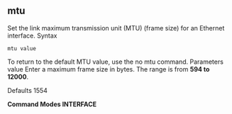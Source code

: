 ## mtu

Set the link maximum transmission unit (MTU) (frame size) for an Ethernet interface.
Syntax
```
mtu value
```
To return to the default MTU value, use the no mtu command.
Parameters value Enter a maximum frame size in bytes. The range is from **594 to 12000**.

Defaults 1554

**Command Modes INTERFACE**